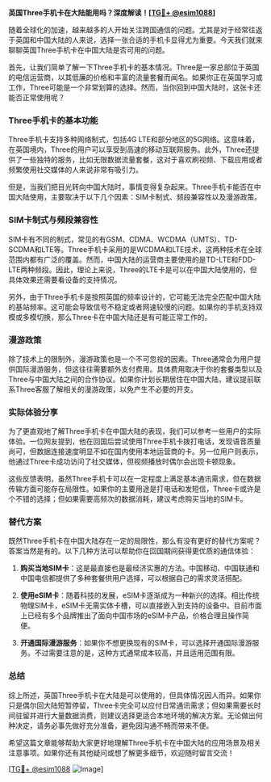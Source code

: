 **英国Three手机卡在大陆能用吗？深度解读！[[TG💪+ @esim1088](https://t.me/s/esim1088)]**

随着全球化的加速，越来越多的人开始关注跨国通信的问题。尤其是对于经常往返于英国和中国大陆的人来说，选择一张合适的手机卡显得尤为重要。今天我们就来聊聊英国Three手机卡在中国大陆是否可用的问题。

首先，让我们简单了解一下Three手机卡的基本情况。Three是一家总部位于英国的电信运营商，以其低廉的价格和丰富的流量套餐而闻名。如果你正在英国学习或工作，Three可能是一个非常划算的选择。然而，当你回到中国大陆时，这张卡还能否正常使用呢？

### Three手机卡的基本功能

Three手机卡支持多种网络制式，包括4G LTE和部分地区的5G网络。这意味着，在英国境内，Three的用户可以享受到高速的移动互联网服务。此外，Three还提供了一些独特的服务，比如无限数据流量套餐，这对于喜欢刷视频、下载应用或者频繁使用社交媒体的人来说非常有吸引力。

但是，当我们把目光转向中国大陆时，事情变得复杂起来。Three手机卡能否在中国大陆使用，主要取决于以下几个因素：SIM卡制式、频段兼容性以及漫游政策。

### SIM卡制式与频段兼容性

SIM卡有不同的制式，常见的有GSM、CDMA、WCDMA（UMTS）、TD-SCDMA和LTE等。Three手机卡采用的是WCDMA和LTE技术，这两种技术在全球范围内都有广泛的覆盖。然而，中国大陆的运营商主要使用的是TD-LTE和FDD-LTE两种频段。因此，理论上来说，Three的LTE卡是可以在中国大陆使用的，但具体效果还需要看设备的支持情况。

另外，由于Three手机卡是按照英国的频率设计的，它可能无法完全匹配中国大陆的基站频率。这可能会导致信号不稳定或者网速较慢的问题。如果你的手机支持双模或多模切换，那么Three卡在中国大陆还是有可能正常工作的。

### 漫游政策

除了技术上的限制外，漫游政策也是一个不可忽视的因素。Three通常会为用户提供国际漫游服务，但这往往需要额外支付费用。具体费用取决于你的套餐类型以及Three与中国大陆之间的合作协议。如果你计划长期居住在中国大陆，建议提前联系Three客服了解相关的漫游政策，以免产生不必要的开支。

### 实际体验分享

为了更直观地了解Three手机卡在中国大陆的表现，我们可以参考一些用户的实际体验。一位网友提到，他在回国后尝试使用Three手机卡拨打电话，发现语音质量尚可，但数据连接速度明显不如在国内使用本地运营商的卡。另一位用户则表示，他通过Three卡成功访问了社交媒体，但视频播放时偶尔会出现卡顿现象。

这些反馈表明，虽然Three手机卡可以在一定程度上满足基本通讯需求，但在数据传输方面可能存在局限性。如果你的主要用途是打电话和发短信，Three卡或许是个不错的选择；但如果需要高频次的数据消耗，建议考虑购买当地的SIM卡。

### 替代方案

既然Three手机卡在中国大陆存在一定的局限性，那么有没有更好的替代方案呢？答案当然是有的。以下几种方法可以帮助你在回国期间获得更优质的通信体验：

1. **购买当地SIM卡**：这是最直接也是最经济实惠的方法。中国移动、中国联通和中国电信都提供了多种套餐供用户选择，可以根据自己的需求灵活搭配。
   
2. **使用eSIM卡**：随着科技的发展，eSIM卡逐渐成为一种新兴的选择。相比传统物理SIM卡，eSIM卡无需实体卡槽，可以直接嵌入到支持的设备中。目前市面上已经有多个品牌推出了面向中国市场的eSIM卡产品，价格合理且操作简便。

3. **开通国际漫游服务**：如果你不想更换现有的SIM卡，可以选择开通国际漫游服务。不过需要注意的是，这种方式通常成本较高，并且适用范围有限。

### 总结

综上所述，英国Three手机卡在大陆是可以使用的，但具体情况因人而异。如果你只是偶尔回大陆短暂停留，Three卡完全可以应付日常通讯需求；但如果需要长时间驻留并进行大量数据消费，则建议选择更适合本地环境的解决方案。无论做出何种决定，请务必事先做好充分准备，避免因沟通不畅而带来不便。

希望这篇文章能够帮助大家更好地理解Three手机卡在中国大陆的应用场景及相关注意事项。如果你还有其他疑问或想了解更多细节，欢迎随时留言交流！

[[TG💪+ @esim1088](https://t.me/s/esim1088) ![Image](https://i.postimg.cc/4NQfJmqS/Snipaste-2025-05-13-00-14-12.png)]